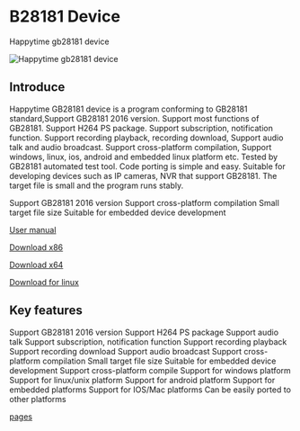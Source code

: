 
# B28181 Device

Happytime gb28181 device

![Happytime gb28181 device](http://www.happytimesoft.com/products/gb28181-device/gb28181-device.jpg)

## Introduce

Happytime GB28181 device is a program conforming to GB28181 standard,Support GB28181 2016 version. Support most functions of GB28181. Support H264 PS package. Support subscription, notification function. Support recording playback, recording download, Support audio talk and audio broadcast. Support cross-platform compilation, Support windows, linux, ios, android and embedded linux platform etc. Tested by GB28181 automated test tool. Code porting is simple and easy. Suitable for developing devices such as IP cameras, NVR that support GB28181. The target file is small and the program runs stably.

Support GB28181 2016 version
Support cross-platform compilation
Small target file size
Suitable for embedded device development

[User manual](http://www.happytimesoft.com/support/gb28181-device/user%20manual.pdf)   

[Download x86](http://www.happytimesoft.com/downloads/happytime-gb28181-device.zip) 

[Download x64](http://www.happytimesoft.com/downloads/happytime-gb28181-device-x64.zip)

[Download for linux](http://www.happytimesoft.com/downloads/happytime-gb28181-device.tar.gz)

## Key features

Support GB28181 2016 version
Support H264 PS package
Support audio talk
Support subscription, notification function
Support recording playback
Support recording download
Support audio broadcast
Support cross-platform compilation
Small target file size
Suitable for embedded device development
Support cross-platform compile
Support for windows platform
Support for linux/unix platform
Support for android platform
Support for embedded platforms
Support for IOS/Mac platforms
Can be easily ported to other platforms

[pages](http://www.happytimesoft.com/products/gb28181-device/index.html)
